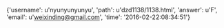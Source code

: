 {'username': u'nyunyunyunyu', 'path': u'dzd1138/1138.html', 'answer': u'F', 'email': u'weixinding@gmail.com', 'time': '2016-02-22:08:34:51'}